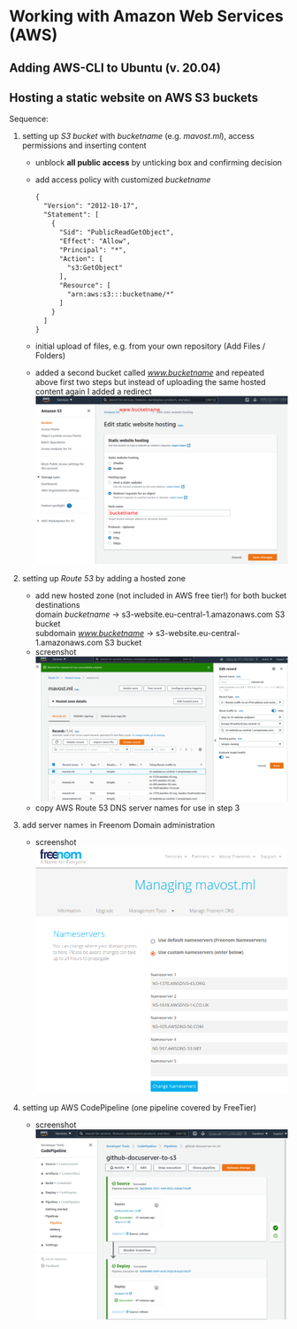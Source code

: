# Working with Amazon Web Services (AWS)

## Adding AWS-CLI to Ubuntu (v. 20.04)

## Hosting a static website on AWS S3 buckets

Sequence:

1. setting up *S3 bucket* with *bucketname* (e.g. *mavost.ml*), access permissions and inserting content
    - unblock **all public access** by unticking box and confirming decision
    - add access policy with customized *bucketname*
      ```
      {
        "Version": "2012-10-17",
        "Statement": [
          {
            "Sid": "PublicReadGetObject",
            "Effect": "Allow",
            "Principal": "*",
            "Action": [
              "s3:GetObject"
            ],
            "Resource": [
              "arn:aws:s3:::bucketname/*"
            ]
          }
        ]
      }
      ```

    - initial upload of files, e.g. from your own repository (Add Files / Folders)
    - added a second bucket called *www.bucketname* and repeated above first two steps but instead 
    of uploading the same hosted content again I added a redirect  
      ![alt text][img01]

2. setting up *Route 53* by adding a hosted zone
    - add new hosted zone (not included in AWS free tier!) for both bucket destinations  
      domain *bucketname* &rightarrow; s3-website.eu-central-1.amazonaws.com S3 bucket  
      subdomain *www.bucketname* &rightarrow; s3-website.eu-central-1.amazonaws.com S3 bucket
    - screenshot  
      ![alt text][img02]
    - copy AWS Route 53 DNS server names for use in step 3

3. add server names in Freenom Domain administration
    - screenshot  
      ![alt text][img03]

4. setting up AWS CodePipeline (one pipeline covered by FreeTier)
    - screenshot  
      ![alt text][img04]

[img01]:  ./Pictures/2021-09-01_AWS_S3_subdomain_redirect.png "Adjusting redirect of one subdomain to another"
[img02]:  ./Pictures/2021-09-01_AWS_Route53_HostedZoneS3.png "Setting up Route53 hosted zone for website S3 bucket"
[img03]:  ./Pictures/2021-09-01_freenom_DNS.png "Entering AWS Route 53 DNS servers to Freenom Domain Settings"
[img04]:  ./Pictures/2021-09-01_AWS_CodePipeline_GitHub-S3.png "Setup for AWS CodePipeline"
